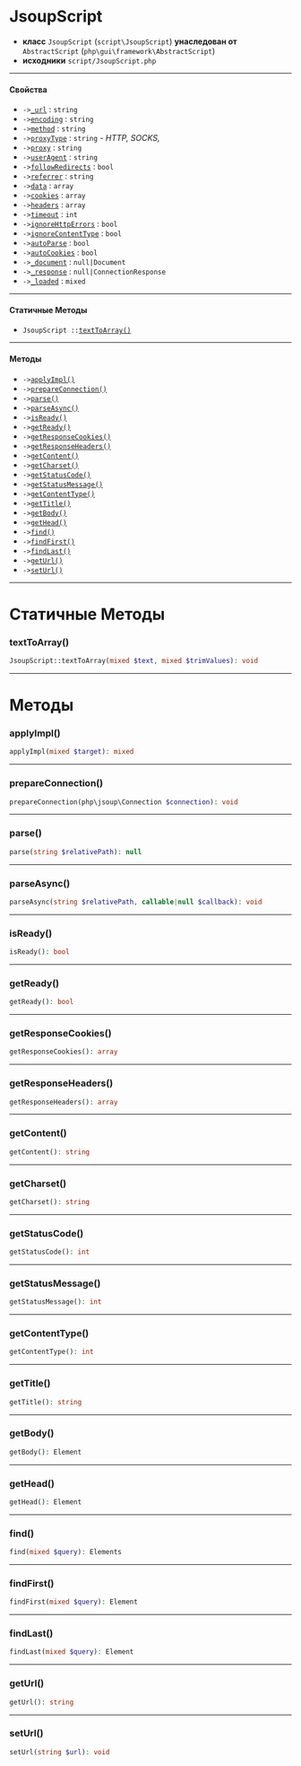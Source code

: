 # JsoupScript

- **класс** `JsoupScript` (`script\JsoupScript`) **унаследован от** `AbstractScript` (`php\gui\framework\AbstractScript`)
- **исходники** `script/JsoupScript.php`

---

#### Свойства

- `->`[`_url`](#prop-_url) : `string`
- `->`[`encoding`](#prop-encoding) : `string`
- `->`[`method`](#prop-method) : `string`
- `->`[`proxyType`](#prop-proxytype) : `string` - _HTTP, SOCKS,_
- `->`[`proxy`](#prop-proxy) : `string`
- `->`[`userAgent`](#prop-useragent) : `string`
- `->`[`followRedirects`](#prop-followredirects) : `bool`
- `->`[`referrer`](#prop-referrer) : `string`
- `->`[`data`](#prop-data) : `array`
- `->`[`cookies`](#prop-cookies) : `array`
- `->`[`headers`](#prop-headers) : `array`
- `->`[`timeout`](#prop-timeout) : `int`
- `->`[`ignoreHttpErrors`](#prop-ignorehttperrors) : `bool`
- `->`[`ignoreContentType`](#prop-ignorecontenttype) : `bool`
- `->`[`autoParse`](#prop-autoparse) : `bool`
- `->`[`autoCookies`](#prop-autocookies) : `bool`
- `->`[`_document`](#prop-_document) : `null|Document`
- `->`[`_response`](#prop-_response) : `null|ConnectionResponse`
- `->`[`_loaded`](#prop-_loaded) : `mixed`

---

#### Статичные Методы

- `JsoupScript ::`[`textToArray()`](#method-texttoarray)

---

#### Методы

- `->`[`applyImpl()`](#method-applyimpl)
- `->`[`prepareConnection()`](#method-prepareconnection)
- `->`[`parse()`](#method-parse)
- `->`[`parseAsync()`](#method-parseasync)
- `->`[`isReady()`](#method-isready)
- `->`[`getReady()`](#method-getready)
- `->`[`getResponseCookies()`](#method-getresponsecookies)
- `->`[`getResponseHeaders()`](#method-getresponseheaders)
- `->`[`getContent()`](#method-getcontent)
- `->`[`getCharset()`](#method-getcharset)
- `->`[`getStatusCode()`](#method-getstatuscode)
- `->`[`getStatusMessage()`](#method-getstatusmessage)
- `->`[`getContentType()`](#method-getcontenttype)
- `->`[`getTitle()`](#method-gettitle)
- `->`[`getBody()`](#method-getbody)
- `->`[`getHead()`](#method-gethead)
- `->`[`find()`](#method-find)
- `->`[`findFirst()`](#method-findfirst)
- `->`[`findLast()`](#method-findlast)
- `->`[`getUrl()`](#method-geturl)
- `->`[`setUrl()`](#method-seturl)

---
# Статичные Методы

<a name="method-texttoarray"></a>

### textToArray()
```php
JsoupScript::textToArray(mixed $text, mixed $trimValues): void
```

---
# Методы

<a name="method-applyimpl"></a>

### applyImpl()
```php
applyImpl(mixed $target): mixed
```

---

<a name="method-prepareconnection"></a>

### prepareConnection()
```php
prepareConnection(php\jsoup\Connection $connection): void
```

---

<a name="method-parse"></a>

### parse()
```php
parse(string $relativePath): null
```

---

<a name="method-parseasync"></a>

### parseAsync()
```php
parseAsync(string $relativePath, callable|null $callback): void
```

---

<a name="method-isready"></a>

### isReady()
```php
isReady(): bool
```

---

<a name="method-getready"></a>

### getReady()
```php
getReady(): bool
```

---

<a name="method-getresponsecookies"></a>

### getResponseCookies()
```php
getResponseCookies(): array
```

---

<a name="method-getresponseheaders"></a>

### getResponseHeaders()
```php
getResponseHeaders(): array
```

---

<a name="method-getcontent"></a>

### getContent()
```php
getContent(): string
```

---

<a name="method-getcharset"></a>

### getCharset()
```php
getCharset(): string
```

---

<a name="method-getstatuscode"></a>

### getStatusCode()
```php
getStatusCode(): int
```

---

<a name="method-getstatusmessage"></a>

### getStatusMessage()
```php
getStatusMessage(): int
```

---

<a name="method-getcontenttype"></a>

### getContentType()
```php
getContentType(): int
```

---

<a name="method-gettitle"></a>

### getTitle()
```php
getTitle(): string
```

---

<a name="method-getbody"></a>

### getBody()
```php
getBody(): Element
```

---

<a name="method-gethead"></a>

### getHead()
```php
getHead(): Element
```

---

<a name="method-find"></a>

### find()
```php
find(mixed $query): Elements
```

---

<a name="method-findfirst"></a>

### findFirst()
```php
findFirst(mixed $query): Element
```

---

<a name="method-findlast"></a>

### findLast()
```php
findLast(mixed $query): Element
```

---

<a name="method-geturl"></a>

### getUrl()
```php
getUrl(): string
```

---

<a name="method-seturl"></a>

### setUrl()
```php
setUrl(string $url): void
```